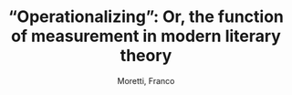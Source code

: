 ---
type: 'pamphlet'
pubkey: 'LLP06'
author: 'Moretti, Franco'
title: '6. “Operationalizing”: Or, the function of measurement in modern literary theory'
publisher: 'Stanford Literary Lab'
url:
year: 2013
project: '19c-british-novels'
pamphlet:
  image: "/assets/images/p06.png"
  pdf: "https://litlab.stanford.edu/LiteraryLabPamphlet6.pdf"
  pubdate: 2013-12-01
  blurb: "An uncommonly ungainly gerund, “operationalizing” is nevertheless the hero of the pages that follow, because it refers to a process which is absolutely central to the new field of computational criticism, or, as it has come to be called, of the digital humanities. Though the word is often used merely as a complicated synonym for “realizing” or “implementing”—the Merriam-Webster online, for instance, mentions “operationalizing a program”, and adds a quote on “operationalizing the artistic vision of the organization”—the origin of the term was different, and much more precise; and for once origin is right, this is one of those rare cases when a word has an actual birth date: 1927, when P.W. Bridgman devoted the opening of his *Logic of modern physics* to “the operational point of view.”"
---